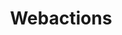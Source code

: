 ---
layout: post
title: Webactions
excerpt: "Guides on implementing different types of user interaction from one site to another"
categories: browse
tags: [Interaction with others,Sub,Webactions]
primary_tag: Interaction with others
secondary_tag: Webactions
comments: false
share: true
identifier: interaction

---
